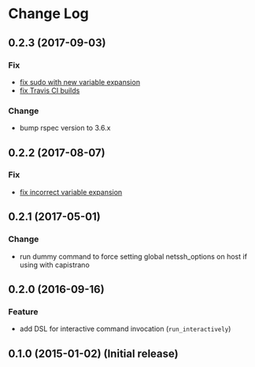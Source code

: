 # Change Log

## 0.2.3 (2017-09-03)
### Fix
- [fix sudo with new variable expansion](https://github.com/afeld/sshkit-interactive/pull/18)
- [fix Travis CI builds](https://github.com/afeld/sshkit-interactive/pull/19)

### Change
- bump rspec version to 3.6.x

## 0.2.2 (2017-08-07)
### Fix
- [fix incorrect variable expansion](https://github.com/afeld/sshkit-interactive/pull/16)

## 0.2.1 (2017-05-01)
### Change
- run dummy command to force setting global netssh_options on host if using with capistrano

## 0.2.0 (2016-09-16)
### Feature
- add DSL for interactive command invocation (`run_interactively`)

## 0.1.0 (2015-01-02) (Initial release)
